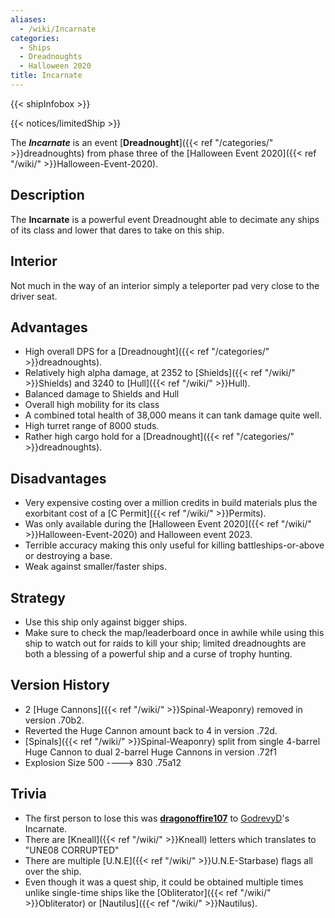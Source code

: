 ```yaml
---
aliases:
  - /wiki/Incarnate
categories:
  - Ships
  - Dreadnoughts
  - Halloween 2020
title: Incarnate
---
```


{{< shipInfobox >}}

{{< notices/limitedShip >}}

The **_Incarnate_** is an event [**Dreadnought**]({{< ref "/categories/" >}}dreadnoughts) from phase three of the [Halloween Event 2020]({{< ref "/wiki/" >}}Halloween-Event-2020).

## Description

The **Incarnate** is a powerful event Dreadnought able to decimate any ships of its class and lower that dares to take on this ship.

## Interior

Not much in the way of an interior simply a teleporter pad very close to the driver seat.

## Advantages

- High overall DPS for a [Dreadnought]({{< ref "/categories/" >}}dreadnoughts).
- Relatively high alpha damage, at 2352 to [Shields]({{< ref "/wiki/" >}}Shields) and 3240 to [Hull]({{< ref "/wiki/" >}}Hull).
- Balanced damage to Shields and Hull
- Overall high mobility for its class
- A combined total health of 38,000 means it can tank damage quite well.
- High turret range of 8000 studs.
- Rather high cargo hold for a [Dreadnought]({{< ref "/categories/" >}}dreadnoughts).

## Disadvantages

- Very expensive costing over a million credits in build materials plus the exorbitant cost of a [C Permit]({{< ref "/wiki/" >}}Permits).
- Was only available during the [Halloween Event 2020]({{< ref "/wiki/" >}}Halloween-Event-2020) and Halloween event 2023.
- Terrible accuracy making this only useful for killing battleships-or-above or destroying a base.
- Weak against smaller/faster ships.

## Strategy

- Use this ship only against bigger ships.
- Make sure to check the map/leaderboard once in awhile while using this ship to watch out for raids to kill your ship; limited dreadnoughts are both a blessing of a powerful ship and a curse of trophy hunting.

## Version History

- 2 [Huge Cannons]({{< ref "/wiki/" >}}Spinal-Weaponry) removed in version .70b2.
- Reverted the Huge Cannon amount back to 4 in version .72d.
- [Spinals]({{< ref "/wiki/" >}}Spinal-Weaponry) split from single 4-barrel Huge Cannon to dual 2-barrel Huge Cannons in version .72f1
- Explosion Size 500 ----> 830 .75a12

## Trivia

- The first person to lose this was [**dragonoffire107**](https://www.roblox.com/users/415548608/profile) to [GodrevyD](https://www.roblox.com/users/117623636/profile)'s Incarnate.
- There are [Kneall]({{< ref "/wiki/" >}}Kneall) letters which translates to "UNE08 CORRUPTED"
- There are multiple [U.N.E]({{< ref "/wiki/" >}}U.N.E-Starbase) flags all over the ship.
- Even though it was a quest ship, it could be obtained multiple times unlike single-time ships like the [Obliterator]({{< ref "/wiki/" >}}Obliterator) or [Nautilus]({{< ref "/wiki/" >}}Nautilus).
